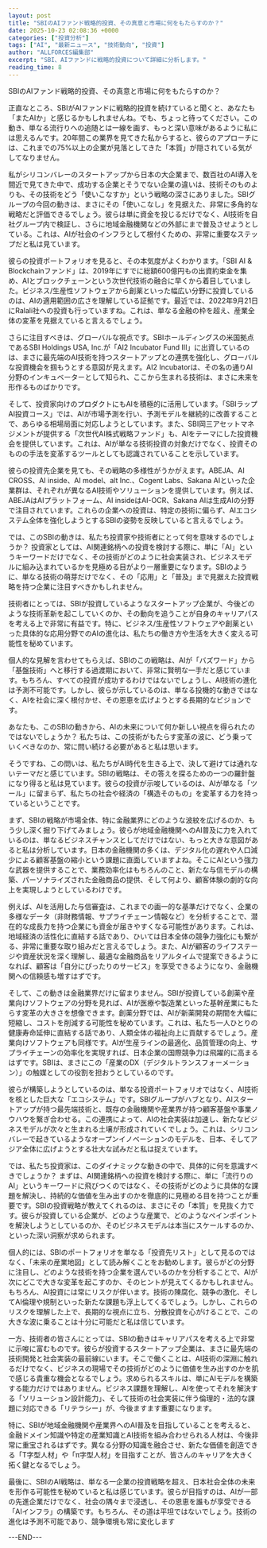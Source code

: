 ```yaml
---
layout: post
title: "SBIのAIファンド戦略的投資、その真意と市場に何をもたらすのか？"
date: 2025-10-23 02:08:36 +0000
categories: ["投資分析"]
tags: ["AI", "最新ニュース", "技術動向", "投資"]
author: "ALLFORCES編集部"
excerpt: "SBI、AIファンドに戦略的投資について詳細に分析します。"
reading_time: 8
---
```


SBIのAIファンド戦略的投資、その真意と市場に何をもたらすのか？

正直なところ、SBIがAIファンドに戦略的投資を続けていると聞くと、あなたも「またAIか」と感じるかもしれませんね。でも、ちょっと待ってください。この動き、単なる流行りへの追随とは一線を画す、もっと深い意味があるように私には思えるんです。20年間この業界を見てきた私からすると、彼らのアプローチには、これまでの75%以上の企業が見落としてきた「本質」が隠されている気がしてなりません。

私がシリコンバレーのスタートアップから日本の大企業まで、数百社のAI導入を間近で見てきた中で、成功する企業とそうでない企業の違いは、技術そのものよりも、その技術をどう「使いこなすか」という戦略の深さにありました。SBIグループの今回の動きは、まさにその「使いこなし」を見据えた、非常に多角的な戦略だと評価できるでしょう。彼らは単に資金を投じるだけでなく、AI技術を自社グループ内で検証し、さらに地域金融機関などの外部にまで普及させようとしている。これは、AIが社会のインフラとして根付くための、非常に重要なステップだと私は見ています。

彼らの投資ポートフォリオを見ると、その本気度がよくわかります。「SBI AI & Blockchainファンド」は、2019年にすでに総額600億円もの出資約束金を集め、AIとブロックチェーンという次世代技術の融合に早くから着目していました。ビジネス/生産性ソフトウェアから創薬といった幅広い分野に投資しているのは、AIの適用範囲の広さを理解している証拠です。最近では、2022年9月21日にRalali社への投資も行っていますね。これは、単なる金融の枠を超え、産業全体の変革を見据えていると言えるでしょう。

さらに注目すべきは、グローバルな視点です。SBIホールディングスの米国拠点であるSBI Holdings USA, Inc.が「AI2 Incubator Fund III」に出資しているのは、まさに最先端のAI技術を持つスタートアップとの連携を強化し、グローバルな投資機会を掴もうとする意図が見えます。AI2 Incubatorは、その名の通りAI分野のインキュベーターとして知られ、ここから生まれる技術は、まさに未来を形作るものばかりです。

そして、投資家向けのプロダクトにもAIを積極的に活用しています。「SBIラップ AI投資コース」では、AIが市場予測を行い、予測モデルを継続的に改善することで、あらゆる相場局面に対応しようとしています。また、SBI岡三アセットマネジメントが提供する「次世代AI株式戦略ファンド」も、AIをテーマにした投資機会を提供しています。これは、AIが単なる技術投資の対象だけでなく、投資そのものの手法を変革するツールとしても認識されていることを示しています。

彼らの投資先企業を見ても、その戦略の多様性がうかがえます。ABEJA、AI CROSS、AI inside、AI model、alt Inc.、Cogent Labs、Sakana AIといった企業群は、それぞれが異なるAI技術やソリューションを提供しています。例えば、ABEJAはAIプラットフォーム、AI insideはAI-OCR、Sakana AIは生成AIの分野で注目されています。これらの企業への投資は、特定の技術に偏らず、AIエコシステム全体を強化しようとするSBIの姿勢を反映していると言えるでしょう。

では、このSBIの動きは、私たち投資家や技術者にとって何を意味するのでしょうか？ 投資家としては、AI関連銘柄への投資を検討する際に、単に「AI」というキーワードだけでなく、その技術がどのように社会実装され、ビジネスモデルに組み込まれているかを見極める目がより一層重要になります。SBIのように、単なる技術の萌芽だけでなく、その「応用」と「普及」まで見据えた投資戦略を持つ企業に注目すべきかもしれません。

技術者にとっては、SBIが投資しているようなスタートアップ企業が、今後どのような技術革新を起こしていくのか、その動向を追うことが自身のキャリアパスを考える上で非常に有益です。特に、ビジネス/生産性ソフトウェアや創薬といった具体的な応用分野でのAIの進化は、私たちの働き方や生活を大きく変える可能性を秘めています。

個人的な見解を言わせてもらえば、SBIのこの戦略は、AIが「バズワード」から「基盤技術」へと移行する過渡期において、非常に賢明な一手だと感じています。もちろん、すべての投資が成功するわけではないでしょうし、AI技術の進化は予測不可能です。しかし、彼らが示しているのは、単なる投機的な動きではなく、AIを社会に深く根付かせ、その恩恵を広げようとする長期的なビジョンです。

あなたも、このSBIの動きから、AIの未来について何か新しい視点を得られたのではないでしょうか？ 私たちは、この技術がもたらす変革の波に、どう乗っていくべきなのか、常に問い続ける必要があると私は思います。

そうですね、この問いは、私たちがAI時代を生きる上で、決して避けては通れないテーマだと感じています。SBIの戦略は、その答えを探るための一つの羅針盤になり得ると私は見ています。彼らの投資が示唆しているのは、AIが単なる「ツール」に留まらず、私たちの社会や経済の「構造そのもの」を変革する力を持っているということです。

まず、SBIの戦略が市場全体、特に金融業界にどのような波紋を広げるのか、もう少し深く掘り下げてみましょう。彼らが地域金融機関へのAI普及に力を入れているのは、単なるビジネスチャンスとしてだけではない、もっと大きな意図があると私は分析しています。日本の金融機関の多くは、デジタル化の遅れや人口減少による顧客基盤の縮小という課題に直面していますよね。そこにAIという強力な武器を提供することで、業務効率化はもちろんのこと、新たな与信モデルの構築、パーソナライズされた金融商品の提供、そして何より、顧客体験の劇的な向上を実現しようとしているわけです。

例えば、AIを活用した与信審査は、これまでの画一的な基準だけでなく、企業の多様なデータ（非財務情報、サプライチェーン情報など）を分析することで、潜在的な成長力を持つ企業にも資金が届きやすくなる可能性があります。これは、地域経済の活性化に直結する話であり、ひいては日本全体の競争力強化にも繋がる、非常に重要な取り組みだと言えるでしょう。また、AIが顧客のライフステージや資産状況を深く理解し、最適な金融商品をリアルタイムで提案できるようになれば、顧客は「自分にぴったりのサービス」を享受できるようになり、金融機関への信頼感も増すはずです。

そして、この動きは金融業界だけに留まりません。SBIが投資している創薬や産業向けソフトウェアの分野を見れば、AIが医療や製造業といった基幹産業にもたらす変革の大きさを想像できます。創薬分野では、AIが新薬開発の期間を大幅に短縮し、コストを削減する可能性を秘めています。これは、私たち一人ひとりの健康寿命延伸に直結する話であり、人類全体の福祉向上に貢献するでしょう。産業向けソフトウェアも同様です。AIが生産ラインの最適化、品質管理の向上、サプライチェーンの効率化を実現すれば、日本企業の国際競争力は飛躍的に高まるはずです。SBIは、まさにこの「産業のDX（デジタルトランスフォーメーション）」の触媒としての役割を担おうとしているのです。

彼らが構築しようとしているのは、単なる投資ポートフォリオではなく、AI技術を核とした巨大な「エコシステム」です。SBIグループがハブとなり、AIスタートアップが持つ最先端技術と、既存の金融機関や産業界が持つ顧客基盤や事業ノウハウを繋ぎ合わせる。この連携によって、AIの社会実装は加速し、新たなビジネスモデルが次々と生まれる土壌が形成されていくでしょう。これは、シリコンバレーで起きているようなオープンイノベーションのモデルを、日本、そしてアジア全体に広げようとする壮大な試みだと私は捉えています。

では、私たち投資家は、このダイナミックな動きの中で、具体的に何を意識すべきでしょうか？ まずは、AI関連銘柄への投資を検討する際に、単に「流行りのAI」というキーワードに飛びつくのではなく、その技術がどのように具体的な課題を解決し、持続的な価値を生み出すのかを徹底的に見極める目を持つことが重要です。SBIの投資戦略が教えてくれるのは、まさにその「本質」を見抜く力です。彼らが投資している企業が、どのような産業で、どのようなペインポイントを解決しようとしているのか、そのビジネスモデルは本当にスケールするのか、といった深い洞察が求められます。

個人的には、SBIのポートフォリオを単なる「投資先リスト」として見るのではなく、「未来の産業地図」として読み解くことをお勧めします。彼らがどの分野に注目し、どのような技術を持つ企業を選んでいるのかを分析することで、AIが次にどこで大きな変革を起こすのか、そのヒントが見えてくるかもしれません。もちろん、AI投資には常にリスクが伴います。技術の陳腐化、競争の激化、そしてAI倫理や規制といった新たな課題も浮上してくるでしょう。しかし、これらのリスクを理解した上で、長期的な視点に立ち、分散投資を心がけることで、この大きな波に乗ることは十分に可能だと私は信じています。

一方、技術者の皆さんにとっては、SBIの動きはキャリアパスを考える上で非常に示唆に富むものです。彼らが投資するスタートアップ企業は、まさに最先端の技術開発と社会実装の最前線にいます。そこで働くことは、AI技術の深淵に触れるだけでなく、ビジネスの現場でその技術がどのように価値を生み出すのかを肌で感じる貴重な機会となるでしょう。求められるスキルは、単にAIモデルを構築する能力だけではありません。ビジネス課題を理解し、AIを使ってそれを解決する「ソリューション設計能力」、そして技術の社会実装に伴う倫理的・法的な課題に対応できる「リテラシー」が、今後ますます重要になります。

特に、SBIが地域金融機関や産業界へのAI普及を目指していることを考えると、金融ドメイン知識や特定の産業知識とAI技術を組み合わせられる人材は、今後非常に重宝されるはずです。異なる分野の知識を融合させ、新たな価値を創造できる「T字型人材」や「π字型人材」を目指すことが、皆さんのキャリアを大きく拓く鍵となるでしょう。

最後に、SBIのAI戦略は、単なる一企業の投資戦略を超え、日本社会全体の未来を形作る可能性を秘めていると私は感じています。彼らが目指すのは、AIが一部の先進企業だけでなく、社会の隅々まで浸透し、その恩恵を誰もが享受できる「AIインフラ」の構築です。もちろん、その道は平坦ではないでしょう。技術の進化は予測不可能であり、競争環境も常に変化します

---END---
